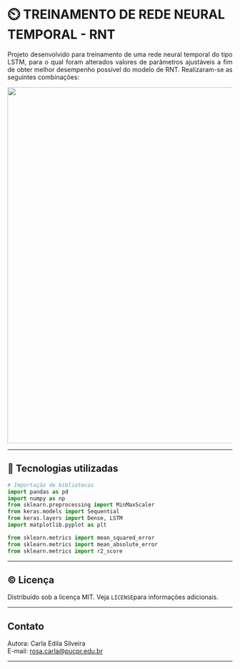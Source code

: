# ⏲️ TREINAMENTO DE REDE NEURAL TEMPORAL - RNT  

<p align='justify'>Projeto desenvolvido para treinamento de uma rede neural temporal do tipo LSTM, para o qual foram alterados valores de parâmetros ajustáveis a fim de obter melhor desempenho possível do modelo de RNT. Realizaram-se as seguintes combinações: </p>  

<p align='center'>  
    <img src='https://i.postimg.cc/T2QV5ffv/tabela-parametros-rnt.png' align='middle' width=798>
</p>

---  
## 🧰 Tecnologias utilizadas  
```python
# Importação de bibliotecas
import pandas as pd
import numpy as np
from sklearn.preprocessing import MinMaxScaler
from keras.models import Sequential
from keras.layers import Dense, LSTM
import matplotlib.pyplot as plt

from sklearn.metrics import mean_squared_error
from sklearn.metrics import mean_absolute_error
from sklearn.metrics import r2_score
```

---  

## ©️ Licença    
Distribuído sob a licença MIT. Veja `LICENSE`para informações adicionais.   

---  

## Contato  
Autora: Carla Edila Silveira  
E-mail: rosa.carla@pucpr.edu.br  

---  
